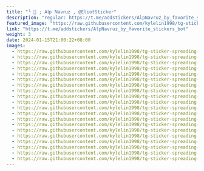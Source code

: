 ```yaml
---
title: "╰ 🍾 ; 𝖠𝗅𝗉 𝖭𝖺𝗏𝗋𝗎𝗓 , @EliotSticker"
description: "regular: https://t.me/addstickers/AlpNavruz_by_favorite_stickers_bot"
featured_image: "https://raw.githubusercontent.com/kylelin1998/tg-sticker-spreading-worldwide-images/main/img/89775f77-9fab-46d6-9735-ab5e89b5629a.jpg"
link: "https://t.me/addstickers/AlpNavruz_by_favorite_stickers_bot"
weight: 3
date: 2024-01-15T21:00:22+08:00
images:
  - https://raw.githubusercontent.com/kylelin1998/tg-sticker-spreading-worldwide-images/main/img/89775f77-9fab-46d6-9735-ab5e89b5629a.jpg
  - https://raw.githubusercontent.com/kylelin1998/tg-sticker-spreading-worldwide-images/main/img/24b084ed-6257-4fd3-a4be-ee13878a6e08.jpg
  - https://raw.githubusercontent.com/kylelin1998/tg-sticker-spreading-worldwide-images/main/img/a249f587-be95-4377-b8fd-14105f961de5.jpg
  - https://raw.githubusercontent.com/kylelin1998/tg-sticker-spreading-worldwide-images/main/img/b88fb3ab-f7e5-4809-a613-c7eea3dc41c7.jpg
  - https://raw.githubusercontent.com/kylelin1998/tg-sticker-spreading-worldwide-images/main/img/e589d566-6d7c-4a33-a7fe-b8cd210affce.jpg
  - https://raw.githubusercontent.com/kylelin1998/tg-sticker-spreading-worldwide-images/main/img/3bba0b7f-9cd4-4ad4-86f8-dc69f815c0c2.jpg
  - https://raw.githubusercontent.com/kylelin1998/tg-sticker-spreading-worldwide-images/main/img/ece80e18-fa65-4aa8-8263-49f861c05903.jpg
  - https://raw.githubusercontent.com/kylelin1998/tg-sticker-spreading-worldwide-images/main/img/3f9c25ee-c1fc-4faf-b033-e6982ad8361e.jpg
  - https://raw.githubusercontent.com/kylelin1998/tg-sticker-spreading-worldwide-images/main/img/aa9bba4a-af63-4b3f-8d74-5ae73245c19a.jpg
  - https://raw.githubusercontent.com/kylelin1998/tg-sticker-spreading-worldwide-images/main/img/14832f75-aa02-40d8-9e06-cbb15327cc66.jpg
  - https://raw.githubusercontent.com/kylelin1998/tg-sticker-spreading-worldwide-images/main/img/d439d551-fbff-488b-b116-81ee3bad5c9b.jpg
  - https://raw.githubusercontent.com/kylelin1998/tg-sticker-spreading-worldwide-images/main/img/144e16ea-bfa7-4495-b1a8-82720c2c7f5a.jpg
  - https://raw.githubusercontent.com/kylelin1998/tg-sticker-spreading-worldwide-images/main/img/3b2d4612-1e45-4743-a4f5-136abf6c6c32.jpg
  - https://raw.githubusercontent.com/kylelin1998/tg-sticker-spreading-worldwide-images/main/img/efd53457-3636-47cd-b0ab-cbda771e3322.jpg
  - https://raw.githubusercontent.com/kylelin1998/tg-sticker-spreading-worldwide-images/main/img/a8f98cff-e256-4297-9eea-4cf74779281d.jpg
  - https://raw.githubusercontent.com/kylelin1998/tg-sticker-spreading-worldwide-images/main/img/5c5a530e-f86e-410e-8102-f8606db5c5bf.jpg
  - https://raw.githubusercontent.com/kylelin1998/tg-sticker-spreading-worldwide-images/main/img/94b0d3df-f621-4a18-a74c-8e334812fbdc.jpg
  - https://raw.githubusercontent.com/kylelin1998/tg-sticker-spreading-worldwide-images/main/img/80099d26-ce93-40f5-b76e-f4078ec505c7.jpg
  - https://raw.githubusercontent.com/kylelin1998/tg-sticker-spreading-worldwide-images/main/img/a50dffe3-1365-4619-ba4d-8e50c0985cb9.jpg
  - https://raw.githubusercontent.com/kylelin1998/tg-sticker-spreading-worldwide-images/main/img/44b2919e-2e69-400b-8a61-cb9d4e7caae1.jpg
---
```

